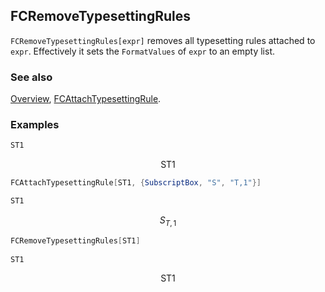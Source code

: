 ## FCRemoveTypesettingRules

`FCRemoveTypesettingRules[expr]` removes all typesetting rules attached to `expr`. Effectively it sets the `FormatValues` of `expr` to an empty list.

### See also

[Overview](Extra/FeynCalc.md), [FCAttachTypesettingRule](FCAttachTypesettingRule.md).

### Examples

```mathematica
ST1
```

$$\text{ST1}$$

```mathematica
FCAttachTypesettingRule[ST1, {SubscriptBox, "S", "T,1"}]
```

```mathematica
ST1
```

$$S_{T,1}$$

```mathematica
FCRemoveTypesettingRules[ST1] 
 
ST1
```

$$\text{ST1}$$